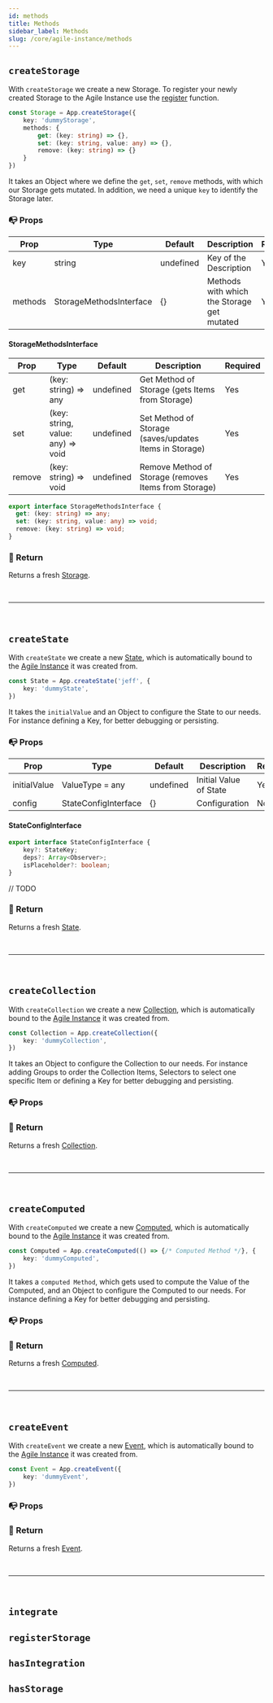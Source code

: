 ```yaml
---
id: methods
title: Methods
sidebar_label: Methods
slug: /core/agile-instance/methods
---
```


## `createStorage`

With `createStorage` we create a new Storage.
To register your newly created Storage to the Agile Instance use the [register](#integrate) function.
```ts
const Storage = App.createStorage({
    key: 'dummyStorage',
    methods: {
        get: (key: string) => {},
        set: (key: string, value: any) => {},
        remove: (key: string) => {}
    }
})
```
It takes an Object where we define the `get`, `set`, `remove` methods, 
with which our Storage gets mutated. In addition, we need a unique `key` to
identify the Storage later.

### 📭 Props
| Prop      | Type                    | Default   | Description                                       | Required |
|-----------|-------------------------|-----------|---------------------------------------------------|----------|
| key       | string                  | undefined | Key of the Description                            | Yes      |
| methods   | StorageMethodsInterface | {}        | Methods with which the Storage get mutated        | Yes      |

#### StorageMethodsInterface
| Prop   | Type                                   | Default   | Description                                            | Required |
|--------|----------------------------------------|-----------|--------------------------------------------------------|----------|
| get    | (key:  string) => any                  | undefined | Get Method of Storage (gets Items from Storage)        | Yes      |
| set    | (key:  string, value: any) => void     | undefined | Set Method of Storage (saves/updates Items in Storage) | Yes      |
| remove | (key:  string) => void                 | undefined | Remove Method of Storage (removes Items from Storage)  | Yes      |
```ts
export interface StorageMethodsInterface {
  get: (key: string) => any;
  set: (key: string, value: any) => void;
  remove: (key: string) => void;
}
```

### 📄 Return
Returns a fresh [Storage](../storage/Introduction.md).

<br />

---

<br />

## `createState`

With `createState` we create a new [State](../state/Introduction.md),
which is automatically bound to the [Agile Instance](../agile-instance/Introduction.md) it was created from.
```ts
const State = App.createState('jeff', {
    key: 'dummyState',
})
```
It takes the `initialValue` and an Object to configure the State to our needs.
For instance defining a Key, for better debugging or persisting.

### 📭 Props
| Prop         | Type                     | Default   | Description                                           | Required |
|--------------|--------------------------|-----------|-------------------------------------------------------|----------|
| initialValue | ValueType = any          | undefined | Initial Value of State                                | Yes      |
| config       | StateConfigInterface     | {}        | Configuration                                         | No       |

#### StateConfigInterface
```ts
export interface StateConfigInterface {
    key?: StateKey;
    deps?: Array<Observer>;
    isPlaceholder?: boolean;
}
```
// TODO

### 📄 Return
Returns a fresh [State](../state/Introduction.md).

<br />

---

<br />

## `createCollection`

With `createCollection` we create a new [Collection](../collection/Introduction.md),
which is automatically bound to the [Agile Instance](../agile-instance/Introduction.md) it was created from.
```ts
const Collection = App.createCollection({
    key: 'dummyCollection',
})
```
It takes an Object to configure the Collection to our needs.
For instance adding Groups to order the Collection Items, Selectors to select one specific Item 
or defining a Key for better debugging and persisting.

### 📭 Props

### 📄 Return
Returns a fresh [Collection](../collection/Introduction.md).

<br />

---

<br />

## `createComputed`

With `createComputed` we create a new [Computed](../computed/Introduction.md),
which is automatically bound to the [Agile Instance](../agile-instance/Introduction.md) it was created from.
```ts
const Computed = App.createComputed(() => {/* Computed Method */}, {
    key: 'dummyComputed',
})
```
It takes a `computed Method`, which gets used to compute the Value of the Computed, 
and an Object to configure the Computed to our needs. For instance defining a Key
for better debugging and persisting.

### 📭 Props

### 📄 Return
Returns a fresh [Computed](../computed/Introduction.md).

<br />

---

<br />

## `createEvent`

With `createEvent` we create a new [Event](../event/Introduction.md),
which is automatically bound to the [Agile Instance](../agile-instance/Introduction.md) it was created from.
```ts
const Event = App.createEvent({
    key: 'dummyEvent',
})
```

### 📭 Props

### 📄 Return
Returns a fresh [Event](../event/Introduction.md).

<br />

---

<br />

## `integrate`

## `registerStorage`

## `hasIntegration`

## `hasStorage`